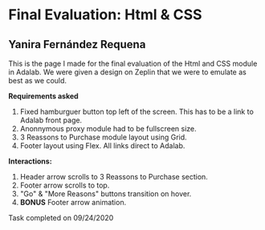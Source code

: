 # Final Evaluation: Html & CSS

## Yanira Fernández Requena

This is the page I made for the final evaluation of the Html and CSS module in Adalab. We were given a design on Zeplin that we were to emulate as best as we could.

**Requirements asked**

1. Fixed hamburguer button top left of the screen. This has to be a link to Adalab front page.
2. Anonnymous proxy module had to be fullscreen size.
3. 3 Reassons to Purchase module layout using Grid.
4. Footer layout using Flex. All links direct to Adalab.

**Interactions:**

1. Header arrow scrolls to 3 Reassons to Purchase section.
2. Footer arrow scrolls to top.
3. "Go" & "More Reasons" buttons transition on hover.
4. **BONUS** Footer arrow animation.

Task completed on 09/24/2020
